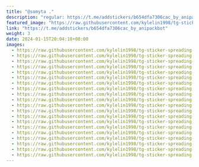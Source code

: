 ```yaml
---
title: "@somyta ."
description: "regular: https://t.me/addstickers/b654dfa7306cac_by_anipackbot"
featured_image: "https://raw.githubusercontent.com/kylelin1998/tg-sticker-spreading-worldwide-images/main/img/a1fa28dd-34fa-4fd0-b3a3-bc43b075feba.jpg"
link: "https://t.me/addstickers/b654dfa7306cac_by_anipackbot"
weight: 3
date: 2024-01-15T20:04:18+08:00
images:
  - https://raw.githubusercontent.com/kylelin1998/tg-sticker-spreading-worldwide-images/main/img/a1fa28dd-34fa-4fd0-b3a3-bc43b075feba.jpg
  - https://raw.githubusercontent.com/kylelin1998/tg-sticker-spreading-worldwide-images/main/img/6124655d-301a-4036-a300-ec25c9bcb737.jpg
  - https://raw.githubusercontent.com/kylelin1998/tg-sticker-spreading-worldwide-images/main/img/5f0c97da-7bdf-4714-af39-e45363731b49.jpg
  - https://raw.githubusercontent.com/kylelin1998/tg-sticker-spreading-worldwide-images/main/img/90d85e8d-79fb-40b8-bd32-977c962b6f2d.jpg
  - https://raw.githubusercontent.com/kylelin1998/tg-sticker-spreading-worldwide-images/main/img/d20f7c55-f80f-4f53-b299-982597b1d8bb.jpg
  - https://raw.githubusercontent.com/kylelin1998/tg-sticker-spreading-worldwide-images/main/img/da3c2aed-bdce-43ea-b9d2-8911af5e9e39.jpg
  - https://raw.githubusercontent.com/kylelin1998/tg-sticker-spreading-worldwide-images/main/img/3ffcc84d-2376-4030-acf5-76228eb225ba.jpg
  - https://raw.githubusercontent.com/kylelin1998/tg-sticker-spreading-worldwide-images/main/img/7353287f-45d9-42fc-a2fd-5f9b40a3598b.jpg
  - https://raw.githubusercontent.com/kylelin1998/tg-sticker-spreading-worldwide-images/main/img/281781b2-e27f-4533-a3ad-a045d6559c36.jpg
  - https://raw.githubusercontent.com/kylelin1998/tg-sticker-spreading-worldwide-images/main/img/29e8deb9-0f8f-40da-bab0-2b259aca163c.jpg
  - https://raw.githubusercontent.com/kylelin1998/tg-sticker-spreading-worldwide-images/main/img/3e37e71c-b5e3-4db0-a552-ea0e5aed8765.jpg
  - https://raw.githubusercontent.com/kylelin1998/tg-sticker-spreading-worldwide-images/main/img/f55643a4-0a6b-4338-977b-9a99d54c8bbe.jpg
  - https://raw.githubusercontent.com/kylelin1998/tg-sticker-spreading-worldwide-images/main/img/efb2ace0-ad56-419a-95e2-0bfc512b22e4.jpg
  - https://raw.githubusercontent.com/kylelin1998/tg-sticker-spreading-worldwide-images/main/img/e8a0bb85-8f44-4ee0-86bc-cbb4e45da4bf.jpg
  - https://raw.githubusercontent.com/kylelin1998/tg-sticker-spreading-worldwide-images/main/img/3bdaf78d-bf68-4222-b538-e81cd5e7ee72.jpg
  - https://raw.githubusercontent.com/kylelin1998/tg-sticker-spreading-worldwide-images/main/img/a0027ec8-99d9-4dc3-9f62-230a0843677c.jpg
  - https://raw.githubusercontent.com/kylelin1998/tg-sticker-spreading-worldwide-images/main/img/6665a5d6-82e6-4fd0-8a7b-25c1fad0e020.jpg
  - https://raw.githubusercontent.com/kylelin1998/tg-sticker-spreading-worldwide-images/main/img/fe02b562-3a0f-4561-a013-bb033d83b102.jpg
  - https://raw.githubusercontent.com/kylelin1998/tg-sticker-spreading-worldwide-images/main/img/96a9cd5e-2011-4861-be20-b04436dfd2fd.jpg
  - https://raw.githubusercontent.com/kylelin1998/tg-sticker-spreading-worldwide-images/main/img/fe8b4ddd-c66e-4cb0-baac-02dac60d60f8.jpg
---
```

